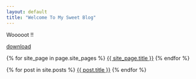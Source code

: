 ```yaml
---
layout: default
title: "Welcome To My Sweet Blog"
---
```

Wooooot !!

[download](download)

{% for site_page in page.site_pages %}
<a href="{{ site.uri }}{{ site_page }}">{{ site_page.title }}</a>
{% endfor %}

{% for post in site.posts %}
<a href="{{ site.uri }}{{ post.url }}">{{ post.title }}</a>
{% endfor %}